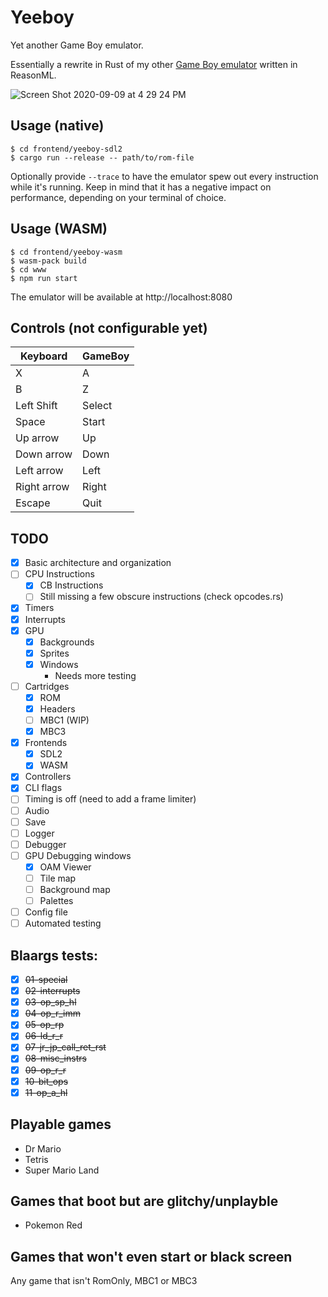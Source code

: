 # Yeeboy

Yet another Game Boy emulator.

Essentially a rewrite in Rust of my other [Game Boy emulator](https://github.com/DuoSRX/yobml) written in ReasonML.

![Screen Shot 2020-09-09 at 4 29 24 PM](https://user-images.githubusercontent.com/297454/113034581-1969c600-9147-11eb-8a56-1e068495c9ca.png)

## Usage (native)

```
$ cd frontend/yeeboy-sdl2
$ cargo run --release -- path/to/rom-file
```

Optionally provide `--trace` to have the emulator spew out every instruction while it's running.
Keep in mind that it has a negative impact on performance, depending on your terminal of choice.

## Usage (WASM)

```
$ cd frontend/yeeboy-wasm
$ wasm-pack build
$ cd www
$ npm run start
```

The emulator will be available at http://localhost:8080

## Controls (not configurable yet)

| Keyboard    | GameBoy |
| ----------- | ------- |
| X           | A       |
| B           | Z       |
| Left Shift  | Select  |
| Space       | Start   |
| Up arrow    | Up      |
| Down arrow  | Down    |
| Left arrow  | Left    |
| Right arrow | Right   |
| Escape      | Quit    |

## TODO

* [x] Basic architecture and organization
* [ ] CPU Instructions
  * [x] CB Instructions
  * [ ] Still missing a few obscure instructions (check opcodes.rs)
* [x] Timers
* [x] Interrupts
* [x] GPU
  * [x] Backgrounds
  * [x] Sprites
  * [x] Windows
    * Needs more testing
* [ ] Cartridges
  * [x] ROM
  * [x] Headers
  * [ ] MBC1 (WIP)
  * [X] MBC3
* [x] Frontends
  * [x] SDL2
  * [x] WASM
* [x] Controllers
* [x] CLI flags
* [ ] Timing is off (need to add a frame limiter)
* [ ] Audio
* [ ] Save
* [ ] Logger
* [ ] Debugger
* [ ] GPU Debugging windows
  * [X] OAM Viewer
  * [ ] Tile map
  * [ ] Background map
  * [ ] Palettes
* [ ] Config file
* [ ] Automated testing

## Blaargs tests:

* [x] ~~01-special~~
* [x] ~~02-interrupts~~
* [x] ~~03-op_sp_hl~~
* [x] ~~04-op_r_imm~~
* [x] ~~05-op_rp~~
* [x] ~~06-ld_r_r~~
* [x] ~~07-jr_jp_call_ret_rst~~
* [x] ~~08-misc_instrs~~
* [x] ~~09-op_r_r~~
* [x] ~~10-bit_ops~~
* [x] ~~11-op_a_hl~~

## Playable games

* Dr Mario
* Tetris
* Super Mario Land

## Games that boot but are glitchy/unplayble

* Pokemon Red

## Games that won't even start or black screen

Any game that isn't RomOnly, MBC1 or MBC3
